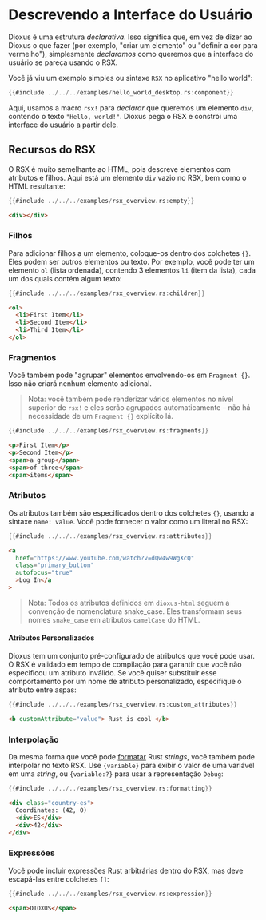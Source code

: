 # Descrevendo a Interface do Usuário

Dioxus é uma estrutura _declarativa_. Isso significa que, em vez de dizer ao Dioxus o que fazer (por exemplo, "criar um elemento" ou "definir a cor para vermelho"), simplesmente _declaramos_ como queremos que a interface do usuário se pareça usando o RSX.

Você já viu um exemplo simples ou sintaxe `RSX` no aplicativo "hello world":

```rust
{{#include ../../../examples/hello_world_desktop.rs:component}}
```

Aqui, usamos a macro `rsx!` para _declarar_ que queremos um elemento `div`, contendo o texto `"Hello, world!"`. Dioxus pega o RSX e constrói uma interface do usuário a partir dele.

## Recursos do RSX

O RSX é muito semelhante ao HTML, pois descreve elementos com atributos e filhos. Aqui está um elemento `div` vazio no RSX, bem como o HTML resultante:

```rust
{{#include ../../../examples/rsx_overview.rs:empty}}
```

```html
<div></div>
```

### Filhos

Para adicionar filhos a um elemento, coloque-os dentro dos colchetes `{}`. Eles podem ser outros elementos ou texto. Por exemplo, você pode ter um elemento `ol` (lista ordenada), contendo 3 elementos `li` (item da lista), cada um dos quais contém algum texto:

```rust
{{#include ../../../examples/rsx_overview.rs:children}}
```

```html
<ol>
  <li>First Item</li>
  <li>Second Item</li>
  <li>Third Item</li>
</ol>
```

### Fragmentos

Você também pode "agrupar" elementos envolvendo-os em `Fragment {}`. Isso não criará nenhum elemento adicional.

> Nota: você também pode renderizar vários elementos no nível superior de `rsx!` e eles serão agrupados automaticamente – não há necessidade de um `Fragment {}` explícito lá.

```rust
{{#include ../../../examples/rsx_overview.rs:fragments}}
```

```html
<p>First Item</p>
<p>Second Item</p>
<span>a group</span>
<span>of three</span>
<span>items</span>
```

### Atributos

Os atributos também são especificados dentro dos colchetes `{}`, usando a sintaxe `name: value`. Você pode fornecer o valor como um literal no RSX:

```rust
{{#include ../../../examples/rsx_overview.rs:attributes}}
```

```html
<a
  href="https://www.youtube.com/watch?v=dQw4w9WgXcQ"
  class="primary_button"
  autofocus="true"
  >Log In</a
>
```

> Nota: Todos os atributos definidos em `dioxus-html` seguem a convenção de nomenclatura snake_case. Eles transformam seus nomes `snake_case` em atributos `camelCase` do HTML.

#### Atributos Personalizados

Dioxus tem um conjunto pré-configurado de atributos que você pode usar. O RSX é validado em tempo de compilação para garantir que você não especificou um atributo inválido. Se você quiser substituir esse comportamento por um nome de atributo personalizado, especifique o atributo entre aspas:

```rust
{{#include ../../../examples/rsx_overview.rs:custom_attributes}}
```

```html
<b customAttribute="value"> Rust is cool </b>
```

### Interpolação

Da mesma forma que você pode [formatar](https://doc.rust-lang.org/rust-by-example/hello/print/fmt.html) Rust _strings_, você também pode interpolar no texto RSX. Use `{variable}` para exibir o valor de uma variável em uma _string_, ou `{variable:?}` para usar a representação `Debug`:

```rust
{{#include ../../../examples/rsx_overview.rs:formatting}}
```

```html
<div class="country-es">
  Coordinates: (42, 0)
  <div>ES</div>
  <div>42</div>
</div>
```

### Expressões

Você pode incluir expressões Rust arbitrárias dentro do RSX, mas deve escapá-las entre colchetes `[]`:

```rust
{{#include ../../../examples/rsx_overview.rs:expression}}
```

```html
<span>DIOXUS</span>
```
